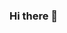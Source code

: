 ### Hi there 👋

<!--
**impuls/impuls** is a ✨ _special_ ✨ repository because its `README.md` (this file) appears on your GitHub profile.

Welcome to my GitHub profile!

## Hack The Box Progress
https://www.hackthebox.eu/badge/image/impuls

https://academy.hackthebox.com/achievement/badge/f451dcbe-bebb-11ee-a670-bea50ffe6cb4


## Try Hack Me Progress
https://tryhackme-badges.s3.amazonaws.com/impuls.png

- 🔭 I’m currently working on ...
- 🌱 I’m currently learning ...
- 👯 I’m looking to collaborate on ...
- 🤔 I’m looking for help with ...
- 💬 Ask me about ...
- 📫 How to reach me: ...
- 😄 Pronouns: ...
- ⚡️ Fun fact: ...
-->
